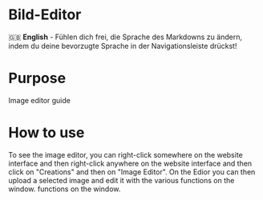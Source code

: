 # Bild-Editor

🇬🇧 **English** - Fühlen dich frei, die Sprache des Markdowns zu ändern, indem du deine bevorzugte Sprache in der Navigationsleiste drückst!

# Purpose
Image editor guide

# How to use
To see the image editor, you can right-click somewhere on the website interface and then
right-click anywhere on the website interface and then click on "Creations" and then on "Image Editor".
On the Edior you can then upload a selected image and edit it with the various functions on the window.
functions on the window.


